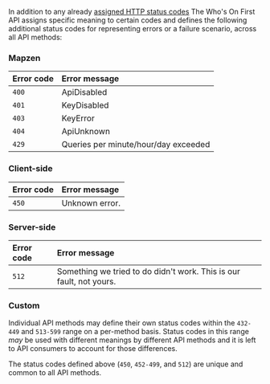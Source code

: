 In addition to any already [assigned HTTP status codes](https://www.iana.org/assignments/http-status-codes/http-status-codes.xhtml) The Who's On First API assigns specific meaning to certain codes and defines the following additional status codes for representing errors or a failure scenario, across all API methods:

<a name="mapzen"></a>
### Mapzen


| Error code | Error message |
| :--- | :--- |
| `400` | ApiDisabled |
| `401` | KeyDisabled |
| `403` | KeyError |
| `404` | ApiUnknown |
| `429` | Queries per minute/hour/day exceeded |

<a name="client"></a>
### Client-side

| Error code | Error message |
| :--- | :--- |
| `450` | Unknown error. || `452` | Insufficient parameters. || `453` | Missing parameter. || `454` | Invalid parameter. || `478` | Insufficient permissions for this API key. || `481` | Unauthorized host for this API key. || `482` | API key not configured for use with this method. || `483` | Invalid API key. || `484` | API key missing. || `497` | Output format is disallowed for this API method. || `498` | API method is disabled. || `499` | API method not found. |
<a name="server"></a>
### Server-side

| Error code | Error message |
| :--- | :--- |
| `512` | Something we tried to do didn&#039;t work. This is our fault, not yours. |
<a name="custom"></a>
### Custom

Individual API methods may define their own status codes within the `432-449` and `513-599` range on a per-method basis. Status codes in this range _may_ be used with different meanings by different API methods and it is left to API consumers to account for those differences.

The status codes defined above (`450`, `452-499`, and `512`) are unique and common to all API methods.